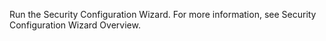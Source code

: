 <Token xmlns:xlink="http://www.w3.org/1999/xlink">Run the Security Configuration Wizard. For more information, see <link xlink:href="38f0693d-59eb-45ca-980d-31fe03eb54df" xmlns:xlink="http://www.w3.org/1999/xlink" xmlns="http://ddue.schemas.microsoft.com/authoring/2003/5">Security Configuration Wizard Overview</link>.</Token>